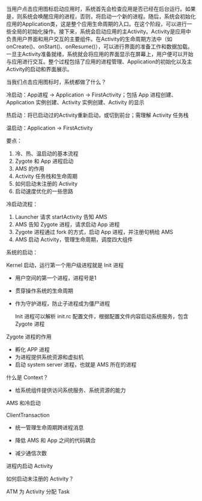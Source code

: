 当用户点击应用图标启动应用时，系统首先会检查应用是否已经在后台运行。如果是，则系统会唤醒应用的进程，否则，将启动一个新的进程。随后，系统会初始化应用的Application类，这是整个应用生命周期的入口。在这个阶段，可以进行一些全局的初始化操作。接下来，系统会启动应用的主Activity。Activity是应用中负责用户界面和用户交互的主要组件。在Activity的生命周期方法中（如onCreate()、onStart()、onResume()），可以进行界面的准备工作和数据加载。一旦主Activity准备就绪，系统就会将应用的界面显示在屏幕上，用户便可以开始与应用进行交互。整个过程包括了应用的进程管理、Application的初始化以及主Activity的启动和界面展示。

当我们点击应用图标时，系统都做了什么？

冷启动：App进程 -> Application -> FirstActivity；包括 App 进程创建、Application 实例创建、Activity 实例创建、Activity 的显示

热启动：将已启动过的Activity重新启动，或切到前台；需理解 Activity 任务栈

温启动：Application -> FirstActivity

要点：

1. 冷、热、温启动的基本流程
2. Zygote 和 App 进程启动
3. AMS 的作用
4. Activity 任务栈和生命周期
5. 如何启动未注册的 Activity
6. 启动速度优化的一些思路

冷启动流程：

1. Launcher 请求 startActivity 告知 AMS
2. AMS 告知 Zygote 进程，请求启动 App 进程
3. Zygote 进程通过 fork 的方式，启动 App 进程，并注册句柄给 AMS
4. AMS 启动 Activity，管理生命周期，调度四大组件

系统的启动：

Kernel 启动，运行第一个用户级进程就是 Init 进程

- 用户空间的第一个进程，进程号是1

- 贯穿操作系统的生命周期

- 作为守护进程，防止子进程成为僵尸进程
  
  Init 进程可以解析 init.rc 配置文件，根据配置文件内容启动系统服务，包含 Zygote 进程

Zygote 进程的作用

- 孵化 APP 进程
- 为进程提供系统资源和虚拟机
- 启动 system server 进程，也就是 AMS 所在的进程

什么是 Context？

- 给系统组件提供访问系统服务、系统资源的能力

AMS 和冷启动

ClientTransaction

- 统一管理生命周期跨进程消息

- 降低 AMS 和 App 之间的代码耦合

- 减少通信次数 

进程内启动 Activity

如何启动未注册的 Activity？

ATM 为 Activity 分配 Task
